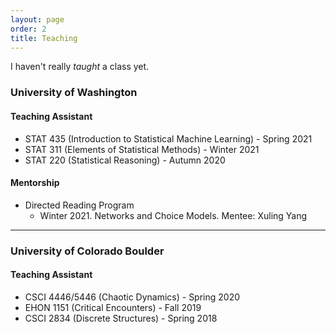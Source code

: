 ```yaml
---
layout: page
order: 2
title: Teaching
---
```


I haven't really _taught_ a class yet.

### University of Washington

#### Teaching Assistant
- STAT 435 (Introduction to Statistical Machine Learning) - Spring 2021
- STAT 311 (Elements of Statistical Methods) - Winter 2021
- STAT 220 (Statistical Reasoning) - Autumn 2020

#### Mentorship
- Directed Reading Program
    - Winter 2021. Networks and Choice Models. Mentee: Xuling Yang

<hr/>

### University of Colorado Boulder

#### Teaching Assistant
- CSCI 4446/5446 (Chaotic Dynamics) - Spring 2020
- EHON 1151 (Critical Encounters) - Fall 2019
- CSCI 2834 (Discrete Structures) - Spring 2018